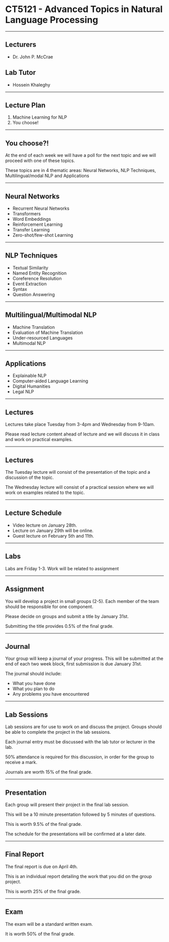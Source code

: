 # CT5121 - Advanced Topics in Natural Language Processing
---
## Lecturers

* Dr. John P. McCrae

## Lab Tutor

* Hossein Khaleghy

---
## Lecture Plan

1. Machine Learning for NLP
2. You choose!
---
## You choose?!

At the end of each week we will have a poll for the next topic and we will 
proceed with one of these topics.

These topics are in 4 thematic areas: Neural Networks, NLP Techniques,
Multilingual/modal NLP and Applications

---

## Neural Networks

* Recurrent Neural Networks
* Transformers
* Word Embeddings
* Reinforcement Learning
* Transfer Learning
* Zero-shot/few-shot Learning
---
## NLP Techniques

* Textual Similarity
* Named Entity Recognition
* Coreference Resolution
* Event Extraction
* Syntax 
* Question Answering
---
## Multilingual/Multimodal NLP

* Machine Translation
* Evaluation of Machine Translation
* Under-resourced Languages
* Multimodal NLP
---
## Applications

* Explainable NLP
* Computer-aided Language Learning
* Digital Humanities
* Legal NLP
---
## Lectures

Lectures take place Tuesday from 3-4pm and Wednesday from 9-10am.

Please read lecture content ahead of lecture and we will discuss it in 
class and work on practical examples.

---
## Lectures

The Tuesday lecture will consist of the presentation of the topic and 
a discussion of the topic.

The Wednesday lecture will consist of a practical session where we will
work on examples related to the topic.


---
## Lecture Schedule

* Video lecture on January 28th.
* Lecture on January 29th will be online.
* Guest lecture on February 5th and 11th.

---
## Labs

Labs are Friday 1-3. Work will be related to assignment

---
## Assignment

You will develop a project in small groups (2-5). Each member of the team should
be responsible for one component.

Please decide on groups and submit a title by January 31st.

Submitting the title provides 0.5% of the final grade.

---
## Journal 

Your group will keep a journal of your progress. This will be submitted at the
end of each two week block, first submission is due January 31st.

The journal should include:
* What you have done
* What you plan to do
* Any problems you have encountered

---
## Lab Sessions

Lab sessions are for use to work on and discuss the project. Groups should
be able to complete the project in the lab sessions.

Each journal entry must be discussed with the lab tutor or lecturer in the lab.

50% attendance is required for this discussion, in order for the group to receive a mark.

Journals are worth 15% of the final grade.

---
## Presentation

Each group will present their project in the final lab session.

This will be a 10 minute presentation followed by 5 minutes of questions.

This is worth 9.5% of the final grade.

The schedule for the presentations will be confirmed at a later date.

---
## Final Report

The final report is due on April 4th.

This is an individual report detailing the work that you did on the group project.

This is worth 25% of the final grade.

---
## Exam

The exam will be a standard written exam.

It is worth 50% of the final grade.
